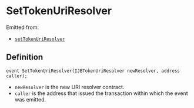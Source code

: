 # SetTokenUriResolver

Emitted from:

* [`setTokenUriResolver`](/api/contracts/jbprojects/write/settokenuriresolver.md)

## Definition

```
event SetTokenUriResolver(IJBTokenUriResolver newResolver, address caller);
```

* `newResolver` is the new URI resolver contract.
* `caller` is the address that issued the transaction within which the event was emitted.
